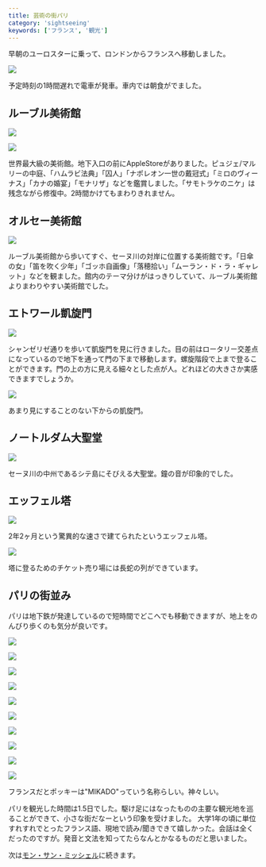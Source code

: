 ```yaml
---
title: 芸術の街パリ
category: 'sightseeing'
keywords: ['フランス', '観光']
---
```


早朝のユーロスターに乗って、ロンドンからフランスへ移動しました。

![ ](/img/blog_paris01.jpg)

予定時刻の1時間遅れで電車が発車。車内では朝食がでました。

## ルーブル美術館

![ ](/img/blog_paris02.jpg)

![ ](/img/blog_paris02_1.jpg)

世界最大級の美術館。地下入口の前にAppleStoreがありました。ピュジェ/マルリーの中庭、「ハムラビ法典」「囚人」「ナポレオン一世の戴冠式」「ミロのヴィーナス」「カナの婚宴」「モナリザ」などを鑑賞しました。「サモトラケのニケ」は残念ながら修復中。2時間かけてもまわりきれません。

## オルセー美術館

![ ](/img/blog_paris03.jpg)

ルーブル美術館から歩いてすぐ、セーヌ川の対岸に位置する美術館です。「日傘の女」「笛を吹く少年」「ゴッホ自画像」「落穂拾い」「ムーラン・ド・ラ・ギャレット」などを観ました。館内のテーマ分けがはっきりしていて、ルーブル美術館よりまわりやすい美術館でした。

## エトワール凱旋門

![ ](/img/blog_paris04.jpg)

シャンゼリゼ通りを歩いて凱旋門を見に行きました。目の前はロータリー交差点になっているので地下を通って門の下まで移動します。螺旋階段で上まで登ることができます。門の上の方に見える細々とした点が人。どれほどの大きさか実感できますでしょうか。

![ ](/img/blog_paris05.jpg)

あまり見にすることのない下からの凱旋門。

## ノートルダム大聖堂

![ ](/img/blog_paris07.jpg)

セーヌ川の中州であるシテ島にそびえる大聖堂。鐘の音が印象的でした。

## エッフェル塔

![ ](/img/blog_paris08.jpg)

2年2ヶ月という驚異的な速さで建てられたというエッフェル塔。

![ ](/img/blog_paris09.jpg)

塔に登るためのチケット売り場には長蛇の列ができています。

## パリの街並み

パリは地下鉄が発達しているので短時間でどこへでも移動できますが、地上をのんびり歩くのも気分が良いです。

![ ](/img/blog_paris11.jpg)

![ ](/img/blog_paris12.jpg)

![ ](/img/blog_paris13.jpg)

![ ](/img/blog_paris14.jpg)

![ ](/img/blog_paris15.jpg)

![ ](/img/blog_paris16.jpg)

![ ](/img/blog_paris21.jpg)

![ ](/img/blog_paris22.jpg)

![ ](/img/blog_paris23.jpg)

![ ](/img/blog_paris24.jpg)

フランスだとポッキーは"MIKADO"っていう名称らしい。神々しい。

パリを観光した時間は1.5日でした。駆け足にはなったものの主要な観光地を巡ることができて、小さな街だなーという印象を受けました。
大学1年の頃に単位すれすれでとったフランス語、現地で読み/聞きできて嬉しかった。会話は全くだったのですが。発音と文法を知ってたらなんとかなるものだと思いました。

次は[モン・サン・ミッシェル](/ja/posts/mont-saint-michel/)に続きます。
